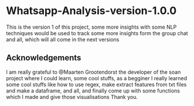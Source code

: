 # Whatsapp-Analysis-version-1.0.0
This is the version 1 of this project, some more insights with some NLP techniques would be used to track some more insights form the group chat and all,
which will all come in the next versions

## Acknowledgements
I am really grateful to @Maarten Grootendorst the developer of the soan project where I could learn, some cool stuffs, as a begginer I really learned some cool stuffs 
like how to use regex, make  extract features from txt files and make a dataframe, and all, and finally come up with some functions which I made and give those visualisations
Thank you.
